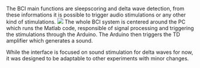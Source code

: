 The BCI main functions are sleepscoring and delta wave detection, from these informations it is possible to trigger audio stimulations or any other kind of stimulations.
![](https://user-images.githubusercontent.com/41677251/43522087-85c3f030-9598-11e8-88ff-3ee0a57968df.png)
The whole BCI system is centered around the PC which runs the Matlab code, responsible of signal processing and triggering the stimulations through the Arduino. The Arduino then triggers the TD amplifier which generates a sound.

While the interface is focused on sound stimulation for delta waves for now, it was designed to be adaptable to other experiments with minor changes.




